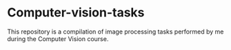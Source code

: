# Computer-vision-tasks
This repository is a compilation of image processing tasks performed by me during the Computer Vision course. 
